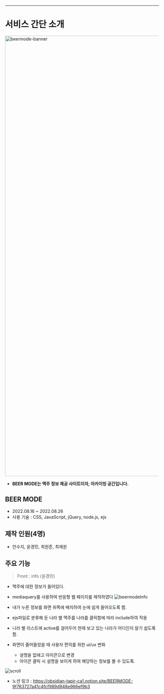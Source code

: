 ---
# 서비스 간단 소개

<img width="1440" alt="beermode-banner" src="https://user-images.githubusercontent.com/107985535/199928876-db6def3c-ce11-42f3-a552-10eb2a74d054.png">

* **BEER MODE는 맥주 정보 제공 사이트이자, 아카이빙 공간입니다.**

## BEER MODE
* 2022.08.16 ~ 2022.08.26
* 사용 기술 : CSS, JavaScript, jQuery, node.js, ejs

## 제작 인원(4명)
* 안수지, 윤경민, 최원준, 최재원

## 주요 기능

> Front : info (윤경민)
* 맥주에 대한 정보가 들어있다.


* mediaquery를 사용하여 반응형 웹 페이지를 제작하였다
![beermodeInfo](https://user-images.githubusercontent.com/107985535/195799192-65d97503-d1df-454c-b596-c89388577f5f.gif)

*  내가 누른 정보를 화면 위쪽에 배치하여 눈에 쉽게 들어오도록 함.
* ejs파일로 분류해 둔 나라 별 맥주를 나라를 클릭함에 따라 include하여 적용
* 나라 별 리스트에 active를 걸어두어 현재 보고 있는 나라가 어디인지 알기 쉽도록 함.
* 화면이 줄어들었을 때 사용자 편의를 위한 ui/ux 변화
    * 설명을 없애고 아이콘으로 변경
    * 아이콘 클릭 시 설명을 보이게 하여 해당하는 정보를 볼 수 있도록.

![scroll](https://user-images.githubusercontent.com/107985535/199929194-c30c4eb0-b65d-40c6-8196-7034a0b4adcc.gif)

* 노션 링크 : https://obsidian-tapir-ca1.notion.site/BEERMODE-9f763727a41c4fcf989d948e966ef9b3
